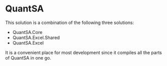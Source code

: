 # QuantSA

This solution is a combination of the following three solutions:

* QuantSA.Core
* QuantSA.Excel.Shared
* QuantSA.Excel

It is a convenient place for most development since it compiles all the parts of QuantSA in one go.
